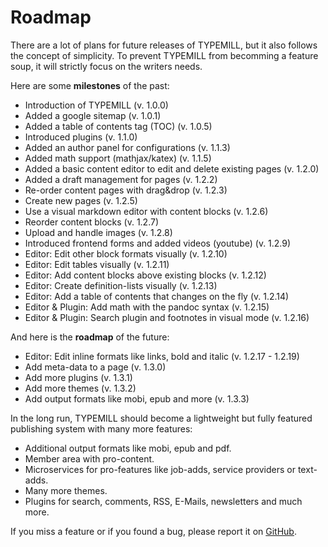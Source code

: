 # Roadmap

There are a lot of plans for future releases of TYPEMILL, but it also follows the concept of simplicity. To prevent TYPEMILL from becomming a feature soup, it will strictly focus on the writers needs.

Here are some **milestones** of the past:

* Introduction of TYPEMILL (v. 1.0.0)
* Added a google sitemap (v. 1.0.1)
* Added a table of contents tag (TOC) (v. 1.0.5)
* Introduced plugins (v. 1.1.0)
* Added an author panel for configurations (v. 1.1.3)
* Added math support (mathjax/katex) (v. 1.1.5) 
* Added a basic content editor to edit and delete existing pages (v. 1.2.0)
* Added a draft management for pages (v. 1.2.2)
* Re-order content pages with drag&drop (v. 1.2.3)
* Create new pages (v. 1.2.5)
* Use a visual markdown editor with content blocks (v. 1.2.6)
* Reorder content blocks (v. 1.2.7)
* Upload and handle images (v. 1.2.8)
* Introduced frontend forms and added videos (youtube) (v. 1.2.9)
* Editor: Edit other block formats visually (v. 1.2.10)
* Editor: Edit tables visually (v. 1.2.11)
* Editor: Add content blocks above existing blocks (v. 1.2.12)
* Editor: Create definition-lists visually (v. 1.2.13)
* Editor: Add a table of contents that changes on the fly (v. 1.2.14)
* Editor & Plugin: Add math with the pandoc syntax (v. 1.2.15)
* Editor & Plugin: Search plugin and footnotes in visual mode (v. 1.2.16)

And here is the **roadmap** of the future:

* Editor: Edit inline formats like links, bold and italic (v. 1.2.17 - 1.2.19)
* Add meta-data to a page (v. 1.3.0)
* Add more plugins (v. 1.3.1)
* Add more themes (v. 1.3.2)
* Add output formats like mobi, epub and more (v. 1.3.3)

In the long run, TYPEMILL should become a lightweight but fully featured publishing system with many more features: 

* Additional output formats like mobi, epub and pdf.
* Member area with pro-content.
* Microservices for pro-features like job-adds, service providers or text-adds. 
* Many more themes.
* Plugins for search, comments, RSS, E-Mails, newsletters and much more.

If you miss a feature or if you found a bug, please report it on [GitHub](https://github.com/trendschau/typemill).
